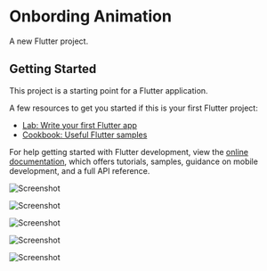 # Onbording Animation

A new Flutter project.

## Getting Started

This project is a starting point for a Flutter application.

A few resources to get you started if this is your first Flutter project:

- [Lab: Write your first Flutter app](https://docs.flutter.dev/get-started/codelab)
- [Cookbook: Useful Flutter samples](https://docs.flutter.dev/cookbook)

For help getting started with Flutter development, view the
[online documentation](https://docs.flutter.dev/), which offers tutorials,
samples, guidance on mobile development, and a full API reference.

![Screenshot](https://github.com/DevBox01/Onboarding_Form/blob/main/screenshot/1.png)

![Screenshot](https://github.com/DevBox01/Onboarding_Form/blob/main/screenshot/2.png)

![Screenshot](https://github.com/DevBox01/Onboarding_Form/blob/main/screenshot/3.png)

![Screenshot](https://github.com/DevBox01/Onboarding_Form/blob/main/screenshot/4.png)

![Screenshot](https://github.com/DevBox01/Onboarding_Form/blob/main/screenshot/5.png)
